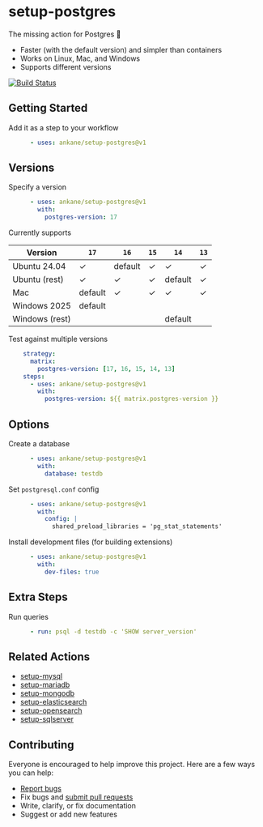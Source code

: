 # setup-postgres

The missing action for Postgres :tada:

- Faster (with the default version) and simpler than containers
- Works on Linux, Mac, and Windows
- Supports different versions

[![Build Status](https://github.com/ankane/setup-postgres/actions/workflows/build.yml/badge.svg)](https://github.com/ankane/setup-postgres/actions)

## Getting Started

Add it as a step to your workflow

```yml
      - uses: ankane/setup-postgres@v1
```

## Versions

Specify a version

```yml
      - uses: ankane/setup-postgres@v1
        with:
          postgres-version: 17
```

Currently supports

Version | `17` | `16` | `15` | `14` | `13`
--- | --- | --- | --- | --- | ---
Ubuntu 24.04 | ✓ | default | ✓ | ✓ | ✓
Ubuntu (rest) | ✓ | ✓ | ✓ | default | ✓
Mac | default | ✓ | ✓ | ✓ | ✓
Windows 2025 | default | | | | |
Windows (rest) | | | | default | |

Test against multiple versions

```yml
    strategy:
      matrix:
        postgres-version: [17, 16, 15, 14, 13]
    steps:
      - uses: ankane/setup-postgres@v1
        with:
          postgres-version: ${{ matrix.postgres-version }}
```

## Options

Create a database

```yml
      - uses: ankane/setup-postgres@v1
        with:
          database: testdb
```

Set `postgresql.conf` config

```yml
      - uses: ankane/setup-postgres@v1
        with:
          config: |
            shared_preload_libraries = 'pg_stat_statements'
```

Install development files (for building extensions)

```yml
      - uses: ankane/setup-postgres@v1
        with:
          dev-files: true
```

## Extra Steps

Run queries

```yml
      - run: psql -d testdb -c 'SHOW server_version'
```

## Related Actions

- [setup-mysql](https://github.com/ankane/setup-mysql)
- [setup-mariadb](https://github.com/ankane/setup-mariadb)
- [setup-mongodb](https://github.com/ankane/setup-mongodb)
- [setup-elasticsearch](https://github.com/ankane/setup-elasticsearch)
- [setup-opensearch](https://github.com/ankane/setup-opensearch)
- [setup-sqlserver](https://github.com/ankane/setup-sqlserver)

## Contributing

Everyone is encouraged to help improve this project. Here are a few ways you can help:

- [Report bugs](https://github.com/ankane/setup-postgres/issues)
- Fix bugs and [submit pull requests](https://github.com/ankane/setup-postgres/pulls)
- Write, clarify, or fix documentation
- Suggest or add new features
